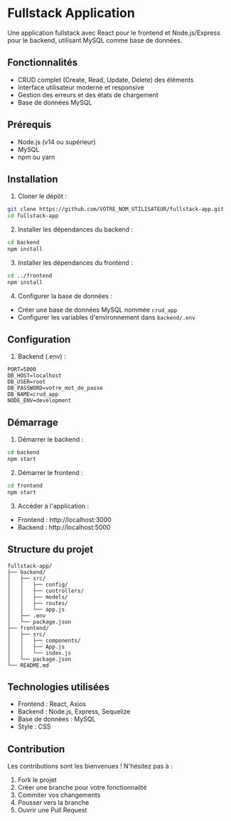 # Fullstack Application

Une application fullstack avec React pour le frontend et Node.js/Express pour le backend, utilisant MySQL comme base de données.

## Fonctionnalités

- CRUD complet (Create, Read, Update, Delete) des éléments
- Interface utilisateur moderne et responsive
- Gestion des erreurs et des états de chargement
- Base de données MySQL

## Prérequis

- Node.js (v14 ou supérieur)
- MySQL
- npm ou yarn

## Installation

1. Cloner le dépôt :
```bash
git clone https://github.com/VOTRE_NOM_UTILISATEUR/fullstack-app.git
cd fullstack-app
```

2. Installer les dépendances du backend :
```bash
cd backend
npm install
```

3. Installer les dépendances du frontend :
```bash
cd ../frontend
npm install
```

4. Configurer la base de données :
- Créer une base de données MySQL nommée `crud_app`
- Configurer les variables d'environnement dans `backend/.env`

## Configuration

1. Backend (.env) :
```
PORT=5000
DB_HOST=localhost
DB_USER=root
DB_PASSWORD=votre_mot_de_passe
DB_NAME=crud_app
NODE_ENV=development
```

## Démarrage

1. Démarrer le backend :
```bash
cd backend
npm start
```

2. Démarrer le frontend :
```bash
cd frontend
npm start
```

3. Accéder à l'application :
- Frontend : http://localhost:3000
- Backend : http://localhost:5000

## Structure du projet

```
fullstack-app/
├── backend/
│   ├── src/
│   │   ├── config/
│   │   ├── controllers/
│   │   ├── models/
│   │   ├── routes/
│   │   └── app.js
│   ├── .env
│   └── package.json
├── frontend/
│   ├── src/
│   │   ├── components/
│   │   ├── App.js
│   │   └── index.js
│   └── package.json
└── README.md
```

## Technologies utilisées

- Frontend : React, Axios
- Backend : Node.js, Express, Sequelize
- Base de données : MySQL
- Style : CSS

## Contribution

Les contributions sont les bienvenues ! N'hésitez pas à :
1. Fork le projet
2. Créer une branche pour votre fonctionnalité
3. Commiter vos changements
4. Pousser vers la branche
5. Ouvrir une Pull Request
